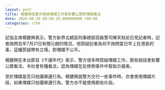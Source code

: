 ```yaml
---
layout: post
title: 楊健興指警方質疑傳媒工作會影響公眾對傳媒看法
date: 2020-08-28 08:58:19.000000000 +08:00
categories: rthk
---
```


記協主席楊健興表示，警方新界北總區刑事總部高級警司陳天柱前日見記者時，記者詢問去年7月21日有關元朗的情況，他質疑記者為何不詢問當日早上在港島的事，這種質疑帶有立場，對傳媒不公平。

楊健興在本台節目《千禧年代》表示，警方很多時質疑傳媒工作，那些說話會影響公眾看法，令社會有種看法，認為傳媒在反修例事件中幫助示威者。

至於傳媒是否只拍攝單邊行為，楊健興說警方交代一些事件時，亦會使用傳媒片段，如果傳媒只拍攝單邊行為，警方亦不能使用那些片段。

